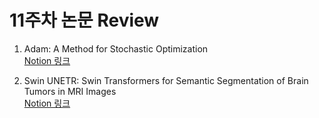 # 11주차 논문 Review

1. Adam: A Method for Stochastic Optimization  
[Notion 링크](https://water-bean.notion.site/1-Adam-A-Method-for-Stochastic-Optimization-8a4ce282a4a14a1fa6ec71a023b169d3?pvs=4)

2. Swin UNETR: Swin Transformers for Semantic Segmentation of Brain Tumors in MRI Images  
[Notion 링크](https://water-bean.notion.site/2-Swin-UNETR-Swin-Transformers-for-Semantic-Segmentation-of-Brain-Tumors-in-MRI-Images-68a5fc1f280847848fc1c2e1ec4977ba?pvs=4)
